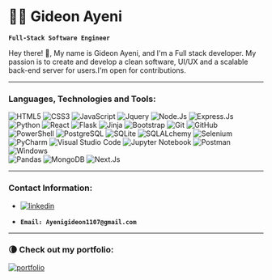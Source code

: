 # 🏄‍♂️ Gideon Ayeni

**`Full-Stack Software Engineer`**

Hey there! 👋, My name is Gideon Ayeni, and I'm a Full stack developer. My passion is to create and develop a clean software, UI/UX and a scalable back-end server for users.I'm open for contributions.

---




### Languages, Technologies and Tools:

  ![HTML5](https://img.shields.io/badge/-HTML5-black?style=flat-square&logo=html5&logoColor=white)
  ![CSS3](https://img.shields.io/badge/-CSS3-black?style=flat-square&logo=css3)
  ![JavaScript](https://img.shields.io/badge/-JavaScript-black?style=flat-square&logo=javascript)
  ![Jquery](https://img.shields.io/badge/-Jquery-black?style=flat-square&logo=jquery)
  ![Node.Js](https://img.shields.io/badge/-Node.js-black?style=flat-square&logo=node.js)
  ![Express.Js](https://img.shields.io/badge/-Express.js-black?style=flat-square&logo=express.js)
  ![Python](https://img.shields.io/badge/-Python-black?style=flat-square&logo=Python)
  ![React](https://img.shields.io/badge/-React-black?style=flat-square&logo=react)
  ![Flask](https://img.shields.io/badge/-Flask-black?style=flat-square&logo=Flask)
  ![Jinja](https://img.shields.io/badge/-Jinja-black?style=flat-square&logo=Jinja)
  ![Bootstrap](https://img.shields.io/badge/-Bootstrap-black?style=flat-square&logo=bootstrap)
  ![Git](https://img.shields.io/badge/-Git-black?style=flat-square&logo=git)
  ![GitHub](https://img.shields.io/badge/-GitHub-black?style=flat-square&logo=github)
  ![PowerShell](https://img.shields.io/badge/-PowerShell-black?style=flat-square&logo=powershell)
  ![PostgreSQL](https://img.shields.io/badge/-PostgreSQL-black?style=flat-square&logo=PostgreSQL)
  ![SQLite](https://img.shields.io/badge/-SQLite-black?style=flat-square&logo=SQLite)
  ![SQLALchemy](https://img.shields.io/badge/-SQLAlchemy-black?style=flat-square&logo=SQLAlchemy)
  ![Selenium](https://img.shields.io/badge/-Selenium-black?style=flat-square&logo=selenium)
  ![PyCharm](https://img.shields.io/badge/-PyCharm-black?style=flat-square&logo=pycharm)
  ![Visual Studio Code](https://img.shields.io/badge/-Visual%20Studio%20Code-black?style=flat-square&logo=visual-studio-code)
  ![Jupyter Notebook](https://img.shields.io/badge/-Jupyter-black?style=flat-square&logo=jupyter)
  ![Postman](https://img.shields.io/badge/-Postman-black?style=flat-square&logo=postman)
  ![Windows](https://img.shields.io/badge/-Windows-black?style=flat-square&logo=windows)
  <br>
  ![Pandas](https://img.shields.io/badge/-Pandas-black?style=flat-square&logo=pandas)
  ![MongoDB](https://img.shields.io/badge/-mongodb-black?style=flat-square&logo=mongodb)
  ![Next.Js](https://img.shields.io/badge/-Next.js-black?style=flat-square&logo=next.js)
  
  <!-- ![Linux](https://img.shields.io/badge/-Linux-black?style=flat-square&logo=Linux)
  ![Kali](https://img.shields.io/badge/-Kali-black?style=flat-square&logo=kalilinux)
  ![Ubuntu](https://img.shields.io/badge/-Ubuntu-black?style=flat-square&logo=ubuntu)
  ![CentOS](https://img.shields.io/badge/-CentOS-black?style=flat-square&logo=CentOS)
  ![AWS](https://img.shields.io/badge/-AWS-black?style=flat-square&logo=Amazon)
  ![Jenkins](https://img.shields.io/badge/-Jenkins-black?style=flat-square&logo=Jenkins)
  ![Pytest](https://img.shields.io/badge/-Pytest-black?style=flat-square&logo=Pytest)
  ![Shell Script](https://img.shields.io/badge/-Shell_Script-black?style=flat-square&logo=gnu-bash)
  ![Matplotlib](https://img.shields.io/badge/-Matplotlib-black?style=flat-square&logo=Matplotlib)
  ![NumPy](https://img.shields.io/badge/-Numpy-black?style=flat-square&logo=numpy)
  ![Plotly](https://img.shields.io/badge/-Plotly-black?style=flat-square&logo=plotly)
  [Atom](https://img.shields.io/badge/-Atom-black?style=flat-square&logo=atom)
  ![Vagrant](https://img.shields.io/badge/-Vagrant-black?style=flat-square&&logo=vagrant) -->
  

---

### Contact Information:
- [![linkedin](https://img.shields.io/badge/linkedin-0A66C2?style=flat-square&logo=linkedin&logoColor=white)](https://www.linkedin.com/in/gideon-o-a-5a0a4b23b)
<!-- - Email: Ayenigideon1107@gmail.com -->
- **`Email: Ayenigideon1107@gmail.com`**



---


### 🌘 Check out my portfolio:
[![portfolio](https://img.shields.io/badge/my_portfolio-000?style=for-the-badge&logo=ko-fi&logoColor=white)](https://gideon-ayeni.vercel.app)

